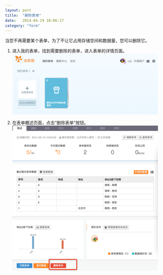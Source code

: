 ```yaml
---
layout: post
title:  "删除表单"
date:   2014-04-19 10:06:17
category: "form"
---
```


当您不再需要某个表单，为了不让它占用存储空间和数据量，您可以删除它。

1. 进入我的表单，找到需要删除的表单，进入表单的详情页面。
![删除表单](/images/delete-form-1.png)

2. 在表单概述页面，点击“删除表单”按钮。
![删除表单](/images/delete-form-3.png)

